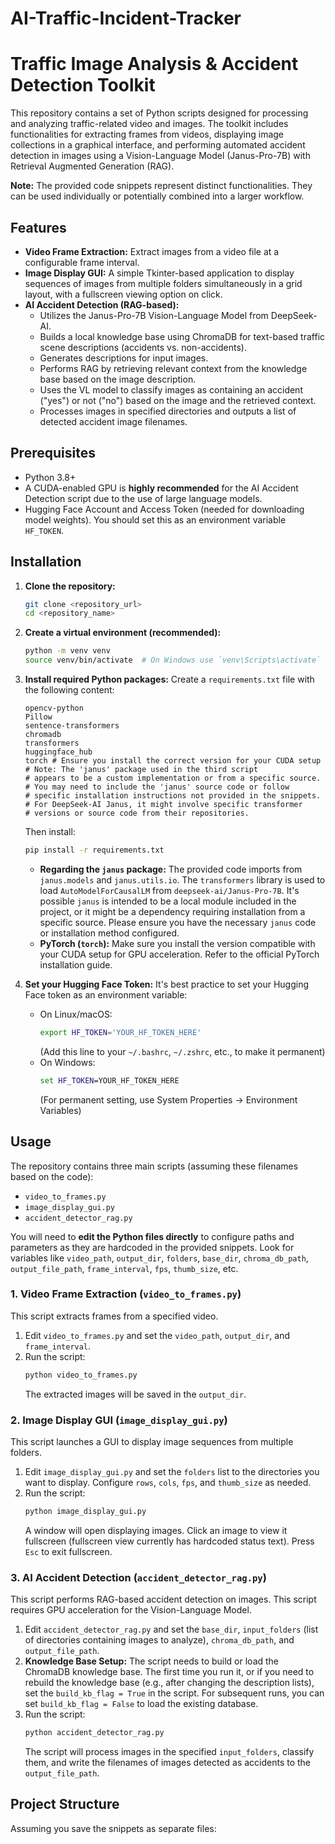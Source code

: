 # AI-Traffic-Incident-Tracker

# Traffic Image Analysis & Accident Detection Toolkit

This repository contains a set of Python scripts designed for processing and analyzing traffic-related video and images. The toolkit includes functionalities for extracting frames from videos, displaying image collections in a graphical interface, and performing automated accident detection in images using a Vision-Language Model (Janus-Pro-7B) with Retrieval Augmented Generation (RAG).

**Note:** The provided code snippets represent distinct functionalities. They can be used individually or potentially combined into a larger workflow.

## Features

* **Video Frame Extraction:** Extract images from a video file at a configurable frame interval.
* **Image Display GUI:** A simple Tkinter-based application to display sequences of images from multiple folders simultaneously in a grid layout, with a fullscreen viewing option on click.
* **AI Accident Detection (RAG-based):**
    * Utilizes the Janus-Pro-7B Vision-Language Model from DeepSeek-AI.
    * Builds a local knowledge base using ChromaDB for text-based traffic scene descriptions (accidents vs. non-accidents).
    * Generates descriptions for input images.
    * Performs RAG by retrieving relevant context from the knowledge base based on the image description.
    * Uses the VL model to classify images as containing an accident ("yes") or not ("no") based on the image and the retrieved context.
    * Processes images in specified directories and outputs a list of detected accident image filenames.

## Prerequisites

* Python 3.8+
* A CUDA-enabled GPU is **highly recommended** for the AI Accident Detection script due to the use of large language models.
* Hugging Face Account and Access Token (needed for downloading model weights). You should set this as an environment variable `HF_TOKEN`.

## Installation

1.  **Clone the repository:**
    ```bash
    git clone <repository_url>
    cd <repository_name>
    ```
2.  **Create a virtual environment (recommended):**
    ```bash
    python -m venv venv
    source venv/bin/activate  # On Windows use `venv\Scripts\activate`
    ```
3.  **Install required Python packages:**
    Create a `requirements.txt` file with the following content:
    ```
    opencv-python
    Pillow
    sentence-transformers
    chromadb
    transformers
    huggingface_hub
    torch # Ensure you install the correct version for your CUDA setup
    # Note: The 'janus' package used in the third script
    # appears to be a custom implementation or from a specific source.
    # You may need to include the 'janus' source code or follow
    # specific installation instructions not provided in the snippets.
    # For DeepSeek-AI Janus, it might involve specific transformer
    # versions or source code from their repositories.
    ```
    Then install:
    ```bash
    pip install -r requirements.txt
    ```
    * **Regarding the `janus` package:** The provided code imports from `janus.models` and `janus.utils.io`. The `transformers` library is used to load `AutoModelForCausalLM` from `deepseek-ai/Janus-Pro-7B`. It's possible `janus` is intended to be a local module included in the project, or it might be a dependency requiring installation from a specific source. Please ensure you have the necessary `janus` code or installation method configured.
    * **PyTorch (`torch`):** Make sure you install the version compatible with your CUDA setup for GPU acceleration. Refer to the official PyTorch installation guide.

4.  **Set your Hugging Face Token:**
    It's best practice to set your Hugging Face token as an environment variable:
    * On Linux/macOS:
        ```bash
        export HF_TOKEN='YOUR_HF_TOKEN_HERE'
        ```
        (Add this line to your `~/.bashrc`, `~/.zshrc`, etc., to make it permanent)
    * On Windows:
        ```cmd
        set HF_TOKEN=YOUR_HF_TOKEN_HERE
        ```
        (For permanent setting, use System Properties -> Environment Variables)

## Usage

The repository contains three main scripts (assuming these filenames based on the code):

* `video_to_frames.py`
* `image_display_gui.py`
* `accident_detector_rag.py`

You will need to **edit the Python files directly** to configure paths and parameters as they are hardcoded in the provided snippets. Look for variables like `video_path`, `output_dir`, `folders`, `base_dir`, `chroma_db_path`, `output_file_path`, `frame_interval`, `fps`, `thumb_size`, etc.

### 1. Video Frame Extraction (`video_to_frames.py`)

This script extracts frames from a specified video.

1.  Edit `video_to_frames.py` and set the `video_path`, `output_dir`, and `frame_interval`.
2.  Run the script:
    ```bash
    python video_to_frames.py
    ```
    The extracted images will be saved in the `output_dir`.

### 2. Image Display GUI (`image_display_gui.py`)

This script launches a GUI to display image sequences from multiple folders.

1.  Edit `image_display_gui.py` and set the `folders` list to the directories you want to display. Configure `rows`, `cols`, `fps`, and `thumb_size` as needed.
2.  Run the script:
    ```bash
    python image_display_gui.py
    ```
    A window will open displaying images. Click an image to view it fullscreen (fullscreen view currently has hardcoded status text). Press `Esc` to exit fullscreen.

### 3. AI Accident Detection (`accident_detector_rag.py`)

This script performs RAG-based accident detection on images. This script requires GPU acceleration for the Vision-Language Model.

1.  Edit `accident_detector_rag.py` and set the `base_dir`, `input_folders` (list of directories containing images to analyze), `chroma_db_path`, and `output_file_path`.
2.  **Knowledge Base Setup:** The script needs to build or load the ChromaDB knowledge base. The first time you run it, or if you need to rebuild the knowledge base (e.g., after changing the description lists), set the `build_kb_flag = True` in the script. For subsequent runs, you can set `build_kb_flag = False` to load the existing database.
3.  Run the script:
    ```bash
    python accident_detector_rag.py
    ```
    The script will process images in the specified `input_folders`, classify them, and write the filenames of images detected as accidents to the `output_file_path`.

## Project Structure

Assuming you save the snippets as separate files:
```
